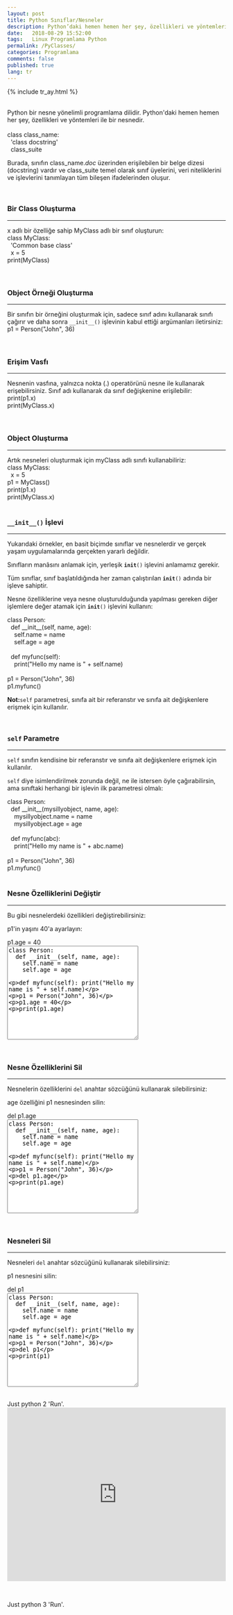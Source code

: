 ```yaml
---
layout: post
title: Python Sınıflar/Nesneler
description: Python’daki hemen hemen her şey, özellikleri ve yöntemleri ile bir nesnedir.
date:   2018-08-29 15:52:00
tags:   Linux Programlama Python
permalink: /PyClasses/
categories: Programlama
comments: false
published: true
lang: tr
---
```


{% include tr_ay.html %}
<link rel="stylesheet" href="/css/w3.css">
<br>
Python bir nesne yönelimli programlama dilidir.
Python'daki hemen hemen her şey, özellikleri ve yöntemleri ile bir nesnedir. 
<br><br>
<div class="w3-code notranslate pythonHigh">
  class class_name:<br> &nbsp; 'class docstring'<br> &nbsp; class_suite</div>
	
	

Burada, sınıfın class_name._doc_ üzerinden erişilebilen bir belge dizesi (docstring) vardır ve class_suite temel olarak sınıf üyelerini, veri niteliklerini ve işlevlerini tanımlayan tüm bileşen ifadelerinden oluşur.

<br>
<h3>Bir Class Oluşturma</h3><hr>
x adlı bir özelliğe sahip MyClass adlı bir sınıf oluşturun:
<div class="w3-code notranslate pythonHigh">
  class MyClass:<br> &nbsp; 'Common base class'<br> &nbsp; x = 5<br>print(MyClass)</div>
<br>
<br>
<div class="teaser clearfix"></div>
<h3>Object Örneği Oluşturma</h3><hr>
 Bir sınıfın bir örneğini oluşturmak için, sadece sınıf adını kullanarak sınıfı çağırır ve daha sonra <code class="w3-codespan">__init__()</code> işlevinin kabul ettiği argümanları iletirsiniz:
<div class="w3-code notranslate pythonHigh">
  p1 = Person("John", 36)</div><br><br>

<div class="teaser clearfix"></div>
<h3>Erişim Vasfı</h3><hr>
Nesnenin vasfına, yalnızca nokta (.) operatörünü nesne ile kullanarak erişebilirsiniz. Sınıf adı kullanarak da sınıf değişkenine erişilebilir:
<div class="w3-code notranslate pythonHigh">
  print(p1.x)<br>print(MyClass.x)</div><br><br>

<div class="teaser clearfix"></div>
<h3>Object Oluşturma</h3><hr>
Artık nesneleri oluşturmak için myClass adlı sınıfı kullanabiliriz:

<div class="w3-code notranslate pythonHigh">
  class MyClass:<br>&nbsp; x = 5<br>p1 = MyClass()<br>print(p1.x)<br>print(MyClass.x)</div>

<br>
<h3><code class="w3-codespan">__init__()</code> İşlevi </h3><hr>
Yukarıdaki örnekler, en basit biçimde sınıflar ve nesnelerdir ve gerçek yaşam uygulamalarında gerçekten yararlı değildir. 

Sınıfların manâsını anlamak için, yerleşik <code class="w3-codespan">__init__()</code> işlevini anlamamız gerekir. 

Tüm sınıflar, sınıf başlatıldığında her zaman çalıştırılan <code class="w3-codespan">__init__()</code> adında bir işleve sahiptir. 

Nesne özelliklerine veya nesne oluşturulduğunda yapılması gereken diğer işlemlere değer atamak için <code class="w3-codespan">__init__()</code> işlevini kullanın:

 
<div class="w3-code notranslate pythonHigh">
  class Person:<br>&nbsp; def __init__(self, name, age):<br>&nbsp;&nbsp;&nbsp; 
  self.name = name<br>&nbsp;&nbsp;&nbsp; self.age = age<br><br>&nbsp; def myfunc(self):<br>&nbsp;&nbsp;&nbsp; 
  print(&quot;Hello my name is &quot; + self.name)<br><br>p1 = Person(&quot;John&quot;, 
  36)<br>p1.myfunc()</div>

<div class="teaser clearfix"></div>

<div class="w3-note">
  <p><strong>Not:</strong><code class="w3-codespan">self</code> parametresi, sınıfa ait bir referanstır ve sınıfa ait değişkenlere erişmek için kullanılır.</p>
</div> 

<div class="teaser clearfix"></div>
<br>
<h3><code class="w3-codespan">self</code> Parametre</h3><hr>
<p> <code class="w3-codespan">self</code> sınıfın kendisine bir referanstır ve sınıfa ait değişkenlere erişmek için kullanılır. 

<code class="w3-codespan">self</code> diye isimlendirilmek zorunda değil, ne ile  istersen öyle çağırabilirsin, ama sınıftaki herhangi bir işlevin ilk parametresi olmalı:</p>

<div class="w3-code notranslate pythonHigh">
  class Person:<br>&nbsp; def __init__(mysillyobject, name, age):<br>&nbsp;&nbsp;&nbsp; 
  mysillyobject.name = name<br>&nbsp;&nbsp;&nbsp; mysillyobject.age = age<br><br>&nbsp; def myfunc(abc):<br>&nbsp;&nbsp;&nbsp; 
  print(&quot;Hello my name is &quot; + abc.name)<br><br>p1 = Person(&quot;John&quot;, 
  36)<br>p1.myfunc()</div>


<br>
<div class="teaser clearfix"></div>
<h3>Nesne Özelliklerini Değiştir </h3><hr>
Bu gibi nesnelerdeki özellikleri değiştirebilirsiniz:
<p>p1'in yaşını 40'a ayarlayın:</p>
<div class="w3-code notranslate pythonHigh">
  p1.age = 40</div>

<div id="container">
        <textarea autocomplete="off" id="textareaCode" wrap="logical" rows="14" cols="35" spellcheck="false">
class Person:
  def __init__(self, name, age):
    self.name = name
    self.age = age

  def myfunc(self):
    print("Hello my name is " + self.name)

p1 = Person("John", 36)

p1.age = 40

print(p1.age)
</textarea>
</div>


<br>
<div class="teaser clearfix"></div>
<h3> Nesne Özelliklerini Sil </h3><hr>
Nesnelerin özelliklerini <code class="w3-codespan">del</code> anahtar sözcüğünü kullanarak silebilirsiniz:
<p>age özelliğini p1 nesnesinden silin:</p>
<div class="w3-code notranslate pythonHigh">
 del p1.age</div>

<div id="container">
        <textarea autocomplete="off" id="textareaCode" wrap="logical" rows="14" cols="35" spellcheck="false">
class Person:
  def __init__(self, name, age):
    self.name = name
    self.age = age

  def myfunc(self):
    print("Hello my name is " + self.name)

p1 = Person("John", 36)

del p1.age

print(p1.age)
</textarea>
</div>


<br>
<div class="teaser clearfix"></div>
<h3> Nesneleri Sil  </h3><hr>
Nesneleri <code class="w3-codespan">del</code> anahtar sözcüğünü kullanarak silebilirsiniz: 
<p>p1 nesnesini silin:</p>

<div class="w3-code notranslate pythonHigh">
 del p1</div>

<div id="container">
        <textarea autocomplete="off" id="textareaCode" wrap="logical" rows="14" cols="35" spellcheck="false">
class Person:
  def __init__(self, name, age):
    self.name = name
    self.age = age

  def myfunc(self):
    print("Hello my name is " + self.name)

p1 = Person("John", 36)

del p1

print(p1)
</textarea>
</div>

<br>
<a class="w3-btn w3-margin-bottom">Just python 2 'Run'.</a>
<div class="teaser clearfix"></div>
<iframe src="https://trinket.io/embed/python/0bdde66575" width="100%" height="400" frameborder="0" marginwidth="0" marginheight="0" allowfullscreen></iframe>


<br><!-- python interpreter --> 
<script src="/scripts/dcl-react.js.gz"></script>


<a class="w3-btn w3-margin-bottom">Just python 3 'Run'.</a>
<div data-datacamp-exercise data-lang="python" data-height="auto">
      <code data-type="pre-exercise-code"></code>
      <code data-type="sample-code">
      </code>
      <code data-type="solution"></code>
      <code data-type="sct"></code>
</div>

